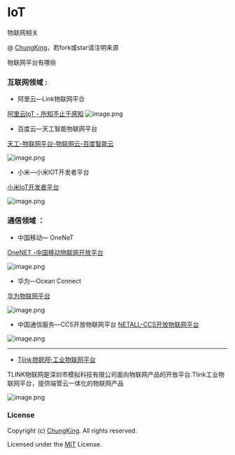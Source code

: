 # IoT
物联网相关

@ [ChungKing](https://github.com/HuangCongQing/)，若fork或star请注明来源



物联网平台有哪些

### 互联网领域 :

* 阿里云—Link物联网平合

 [ 阿里云IoT - 所知不止于感知](https://iot.aliyun.com/)
![image.png](https://upload-images.jianshu.io/upload_images/4340772-5071a4fc7b164287.png?imageMogr2/auto-orient/strip%7CimageView2/2/w/1240)


* 百度云—天工智能物联网平台

 [天工-物联网平台-物联网云-百度智能云](https://cloud.baidu.com/solution/iot/index.html)

![image.png](https://upload-images.jianshu.io/upload_images/4340772-c94d5df2060a699c.png?imageMogr2/auto-orient/strip%7CimageView2/2/w/1240)



* 小米—小米IOT开发者平台

 [小米IoT开发者平台](https://iot.mi.com/index.html)

![image.png](https://upload-images.jianshu.io/upload_images/4340772-b31501bb05cf0559.png?imageMogr2/auto-orient/strip%7CimageView2/2/w/1240)





### 通信领域 ：

* 中国移动— OneNeT

 [OneNET -中国移动物联网开放平台](https://open.iot.10086.cn/)

 ![image.png](https://upload-images.jianshu.io/upload_images/4340772-28f3b76adcf64c3b.png?imageMogr2/auto-orient/strip%7CimageView2/2/w/1240)


* 华为—Ocean Connect

 [华为物联网平台](https://developer.huawei.com/ict/cn/site-oceanconnect-next)

![image.png](https://upload-images.jianshu.io/upload_images/4340772-244d9efc34e10c38.png?imageMogr2/auto-orient/strip%7CimageView2/2/w/1240)


* 中国通信服务—CCS开放物联网平台
 [ NETALL-CCS开放物联网平台](http://www.ccsiot.com/)

![image.png](https://upload-images.jianshu.io/upload_images/4340772-dd5efe7be1570c9c.png?imageMogr2/auto-orient/strip%7CimageView2/2/w/1240)


----





* [T*link物联网*-工业物联网平台](https://www.tlink.io/)

TLINK物联网是深圳市模拟科技有限公司面向物联网产品的开放平台.Tlink工业物联网平台，提供端管云一体化的物联网产品 

![image.png](https://upload-images.jianshu.io/upload_images/4340772-8dd334bb2ebb5f5c.png?imageMogr2/auto-orient/strip%7CimageView2/2/w/1240)






### License

Copyright (c) [ChungKing](https://github.com/HuangCongQing/IoT). All rights reserved.

Licensed under the [MIT](./LICENSE) License.

